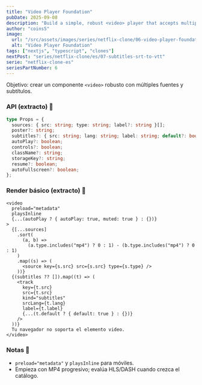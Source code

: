 ```yaml
---
title: "Video Player Foundation"
pubDate: 2025-09-08
description: "Build a simple, robust <video> player that accepts multiple sources and optional subtitles — friendly to mobile, and easy to extend"
author: "coins5"
image:
  url: "/src/assets/images/series/netflix-clone/06-video-player-foundation.png"
  alt: "Video Player Foundation"
tags: ["nextjs", "typescript", "clones"]
nextPost: "series/netflix-clone/es/07-subtitles-srt-to-vtt"
serie: "netflix-clone-es"
seriesPartNumber: 6
---
```


Objetivo: crear un componente `<video>` robusto con múltiples fuentes y subtítulos.

### API (extracto) 🧩

```ts
type Props = {
  sources: { src: string; type: string; label?: string }[];
  poster?: string;
  subtitles?: { src: string; lang: string; label: string; default?: boolean }[];
  autoPlay?: boolean;
  controls?: boolean;
  className?: string;
  storageKey?: string;
  resume?: boolean;
  autoFullscreen?: boolean;
};
```

### Render básico (extracto) 🔧

```tsx
<video
  preload="metadata"
  playsInline
  {...(autoPlay ? { autoPlay: true, muted: true } : {})}
>
  {[...sources]
    .sort(
      (a, b) =>
        (a.type.includes("mp4") ? 0 : 1) - (b.type.includes("mp4") ? 0 : 1)
    )
    .map((s) => (
      <source key={s.src} src={s.src} type={s.type} />
    ))}
  {(subtitles ?? []).map((t) => (
    <track
      key={t.src}
      src={t.src}
      kind="subtitles"
      srcLang={t.lang}
      label={t.label}
      {...(t.default ? { default: true } : {})}
    />
  ))}
  Tu navegador no soporta el elemento video.
</video>
```

### Notas 📝

- `preload="metadata"` y `playsInline` para móviles.
- Empieza con MP4 progresivo; evalúa HLS/DASH cuando crezca el catálogo.
